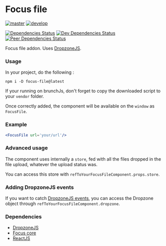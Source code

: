 Focus file
=====================

[![master](https://travis-ci.org/KleeGroup/focus-files.svg?branch=master)](https://travis-ci.org/KleeGroup/focus-files)
[![develop](https://travis-ci.org/KleeGroup/focus-files.svg?branch=develop)](https://travis-ci.org/KleeGroup/focus-files)

[![Dependencies Status](https://david-dm.org/KleeGroup/focus-files.svg)](https://david-dm.org/KleeGroup/focus-files)
[![Dev Dependencies Status](https://david-dm.org/KleeGroup/focus-files/dev-status.svg)](https://david-dm.org/KleeGroup/focus-files?type=dev)
[![Peer Dependencies Status](https://david-dm.org/KleeGroup/focus-files/peer-status.svg)](https://david-dm.org/KleeGroup/focus-files?type=peer)

Focus file addon. Uses [DropzoneJS](http://www.dropzonejs.com/).

### Usage

In your project, do the following :
```
npm i -D focus-file@latest
```

If your running on brunchJs, don't forget to copy the downloaded script to your `vendor` folder.

Once correctly added, the component will be available on the `window` as `FocusFile`.

### Example

```jsx
<FocusFile url='your/url'/>
```

### Advanced usage

The component uses internally a `store`, fed with all the files dropped in the file upload, whatever the upload status was.

You can access this store with `refToYourFocusFileComponent.props.store`.

### Adding DropzoneJS events

If you want to catch [DropzoneJS events](http://www.dropzonejs.com/#events), you can access the Dropzone object through `refToYourFocusFileComponent.dropzone`.

### Dependencies

* [DropzoneJS](http://www.dropzonejs.com)
* [Focus core](https://github.com/KleeGroup/focus-core)
* [ReactJS](https://facebook.github.io/react/)

